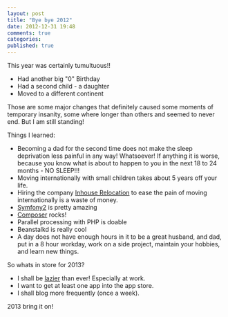 ```yaml
---
layout: post
title: "Bye bye 2012"
date: 2012-12-31 19:48
comments: true
categories: 
published: true
---
```

This year was certainly tumultuous!!

* Had another big "0" Birthday
* Had a second child - a daughter
* Moved to a different continent

Those are some major changes that definitely caused some moments of temporary insanity, some where longer than others and seemed to never end. But I am still standing!
<!--more-->

Things I learned:

* Becoming a dad for the second time does not make the sleep deprivation less painful in any way! Whatsoever! If anything it is worse, because you know what is about to happen to you in the next 18 to 24 months - NO SLEEP!!!
* Moving internationally with small children takes about 5 years off your life.
* Hiring the company [Inhouse Relocation](http://www.inhouserelocation.com) to ease the pain of moving internationally is a waste of money.
* [Symfony2](http://www.symfony.com) is pretty amazing
* [Composer](http://getcomposer.org) rocks!
* Parallel processing with PHP is doable
* Beanstalkd is really cool
* A day does not have enough hours in it to be a great husband, and dad, put in a 8 hour workday, work on a side project, maintain your hobbies, and learn new things.

So whats in store for 2013?

* I shall be [lazier](http://webadvent.org/2012/be-lazy-by-kitt-hodsden) than ever! Especially at work.
* I want to get at least one app into the app store.
* I shall blog more frequently (once a week).

2013 bring it on!
